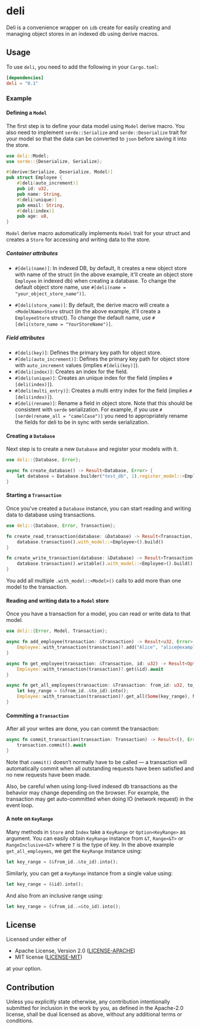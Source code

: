 # deli

Deli is a convenience wrapper on `idb` create for easily creating and managing object stores in an indexed db using
derive macros.

## Usage

To use `deli`, you need to add the following in your `Cargo.toml`:

```toml
[dependencies]
deli = "0.1"
```

### Example

#### Defining a `Model`

The first step is to define your data model using `Model` derive macro. You also need to implement
`serde::Serialize` and `serde::Deserialize` trait for your model so that the data can be converted to `json` before
saving it into the store.

```rust
use deli::Model;
use serde::{Deserialize, Serialize};

#[derive(Serialize, Deserialize, Model)]
pub struct Employee {
    #[deli(auto_increment)]
    pub id: u32,
    pub name: String,
    #[deli(unique)]
    pub email: String,
    #[deli(index)]
    pub age: u8,
}
```

`Model` derive macro automatically implements `Model` trait for your struct and creates a `Store` for accessing and
writing data to the store.

##### Container attributes

- `#[deli(name)]`: In indexed DB, by default, it creates a new object store with name of the struct (in the above example, it'll create
  an object store `Employee` in indexed db) when creating a database. To change the default object store name, use
  `#[deli(name = "your_object_store_name")]`.

- `#[deli(store_name)]`: By default, the derive macro will create a `<ModelName>Store` struct (in the above example, it'll create a
  `EmployeeStore` struct). To change the default name, use `#[deli(store_name = "YourStoreName")]`.

##### Field attributes

- `#[deli(key)]`: Defines the primary key path for object store.
- `#[deli(auto_increment)]`: Defines the primary key path for object store with `auto_increment` values (implies
  `#[deli(key)]`).
- `#[deli(index)]`: Creates an index for the field.
- `#[deli(unique)]`: Creates an unique index for the field (implies `#[deli(index)]`).
- `#[deli(multi_entry)]`: Creates a multi entry index for the field (implies `#[deli(index)]`).
- `#[deli(rename)]`: Rename a field in object store. Note that this should be consistent with `serde` serialization.
  For example, if you use `#[serde(rename_all = "camelCase")]` you need to appropriately rename the fields for deli
  to be in sync with serde serialization.

#### Creating a `Database`

Next step is to create a new `Database` and register your models with it.

```rust
use deli::{Database, Error};

async fn create_database() -> Result<Database, Error> {
    let database = Database.builder("test_db", 1).register_model::<Employee>().await?;
}
```

#### Starting a `Transaction`

Once you've created a `Database` instance, you can start reading and writing data to database using transactions.

```rust
use deli::{Database, Error, Transaction};

fn create_read_transaction(database: &Database) -> Result<Transaction, Error> {
    database.transaction().with_model::<Employee>().build()
}

fn create_write_transaction(database: &Database) -> Result<Transaction, Error> {
    database.transaction().writable().with_model::<Employee>().build()
}
```

You add all multiple `.with_model::<Model>()` calls to add more than one model to the transaction.

#### Reading and writing data to a `Model` store

Once you have a transaction for a model, you can read or write data to that model.

```rust
use deli::{Error, Model, Transaction};

async fn add_employee(transaction: &Transaction) -> Result<u32, Error> {
    Employee::with_transaction(transaction)?.add("Alice", "alice@example.com", &25).await
}

async fn get_employee(transaction: &Transaction, id: u32) -> Result<Option<Employee>, Error> {
    Employee::with_transaction(transaction)?.get(&id).await
}

async fn get_all_employees(transaction: &Transaction: from_id: u32, to_id: u32) -> Result<Vec<Employee>, Error> {
    let key_range = (&from_id..&to_id).into();
    Employee::with_transaction(transaction)?.get_all(Some(key_range), None).await
}
```

#### Commiting a `Transaction`

After all your writes are done, you can commit the transaction:

```rust
async fn commit_transaction(transaction: Transaction) -> Result<(), Error> {
    transaction.commit().await
}
```

Note that `commit()` doesn’t normally have to be called — a transaction will automatically commit when all
outstanding requests have been satisfied and no new requests have been made.

Also, be careful when using long-lived indexed db transactions as the behavior may change depending on the browser.
For example, the transaction may get auto-committed when doing IO (network request) in the event loop.

#### A note on `KeyRange`

Many methods in `Store` and `Index` take a `KeyRange` or `Option<KeyRange>` as argument. You can easily obtain
`KeyRange` instance from `&T`, `Range<&T>` or `RangeInclusive<&T>` where `T` is the type of key. In the above
example `get_all_employees`, we get the `KeyRange` instance using:

```rust
let key_range = (&from_id..&to_id).into();
```

Similarly, you can get a `KeyRange` instance from a single value using:

```rust
let key_range = (&id).into();
```

And also from an inclusive range using:

```rust
let key_range = (&from_id..=&to_id).into();
```

## License

Licensed under either of

- Apache License, Version 2.0 ([LICENSE-APACHE](LICENSE-APACHE))
- MIT license ([LICENSE-MIT](LICENSE-MIT))

at your option.

## Contribution

Unless you explicitly state otherwise, any contribution intentionally submitted for inclusion in the work by you, as
defined in the Apache-2.0 license, shall be dual licensed as above, without any additional terms or conditions.
